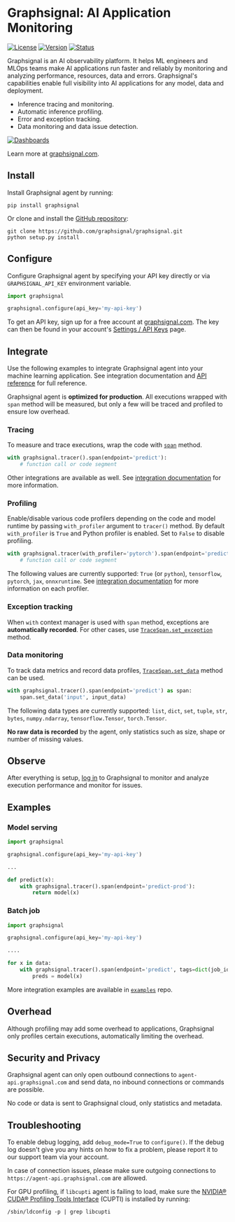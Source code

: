 # Graphsignal: AI Application Monitoring

[![License](http://img.shields.io/github/license/graphsignal/graphsignal)](https://github.com/graphsignal/graphsignal/blob/main/LICENSE)
[![Version](https://img.shields.io/github/v/tag/graphsignal/graphsignal?label=version)](https://github.com/graphsignal/graphsignal)
[![Status](https://img.shields.io/uptimerobot/status/m787882560-d6b932eb0068e8e4ade7f40c?label=SaaS%20status)](https://stats.uptimerobot.com/gMBNpCqqqJ)


Graphsignal is an AI observability platform. It helps ML engineers and MLOps teams make AI applications run faster and reliably by monitoring and analyzing performance, resources, data and errors. Graphsignal's capabilities enable full visibility into AI applications for any model, data and deployment.

* Inference tracing and monitoring.
* Automatic inference profiling.
* Error and exception tracking.
* Data monitoring and data issue detection.

[![Dashboards](https://graphsignal.com/external/screencast-dashboards.gif)](https://graphsignal.com/)

Learn more at [graphsignal.com](https://graphsignal.com).


## Install

Install Graphsignal agent by running:

```
pip install graphsignal
```

Or clone and install the [GitHub repository](https://github.com/graphsignal/graphsignal):

```
git clone https://github.com/graphsignal/graphsignal.git
python setup.py install
```


## Configure

Configure Graphsignal agent by specifying your API key directly or via `GRAPHSIGNAL_API_KEY` environment variable.

```python
import graphsignal

graphsignal.configure(api_key='my-api-key') 
```

To get an API key, sign up for a free account at [graphsignal.com](https://graphsignal.com). The key can then be found in your account's [Settings / API Keys](https://app.graphsignal.com/settings/api-keys) page.


## Integrate

Use the following examples to integrate Graphsignal agent into your machine learning application. See integration documentation and [API reference](https://graphsignal.com/docs/reference/python-api/) for full reference.

Graphsignal agent is **optimized for production**. All executions wrapped with `span` method will be measured, but only a few will be traced and profiled to ensure low overhead.


### Tracing

To measure and trace executions, wrap the code with [`span`](https://graphsignal.com/docs/reference/python-api/#graphsignaltracerspan) method.

```python
with graphsignal.tracer().span(endpoint='predict'):
    # function call or code segment
```

Other integrations are available as well. See [integration documentation](https://graphsignal.com/docs/) for more information.


### Profiling

Enable/disable various code profilers depending on the code and model runtime by passing `with_profiler` argument to `tracer()` method. By default `with_profiler` is `True` and Python profiler is enabled. Set to `False` to disable profiling.

```python
with graphsignal.tracer(with_profiler='pytorch').span(endpoint='predict'):
    # function call or code segment
```

The following values are currently supported: `True` (or `python`), `tensorflow`, `pytorch`, `jax`, `onnxruntime`. See [integration documentation](https://graphsignal.com/docs/) for more information on each profiler.


### Exception tracking

When `with` context manager is used with `span` method, exceptions are **automatically recorded**. For other cases, use [`TraceSpan.set_exception`](https://graphsignal.com/docs/reference/python-api/#graphsignaltracespanset_exception) method.


### Data monitoring

To track data metrics and record data profiles, [`TraceSpan.set_data`](https://graphsignal.com/docs/reference/python-api/#graphsignaltracespanset_data) method can be used.

```python
with graphsignal.tracer().span(endpoint='predict') as span:
    span.set_data('input', input_data)
```

The following data types are currently supported: `list`, `dict`, `set`, `tuple`, `str`, `bytes`, `numpy.ndarray`, `tensorflow.Tensor`, `torch.Tensor`.

**No raw data is recorded** by the agent, only statistics such as size, shape or number of missing values.


## Observe

After everything is setup, [log in](https://app.graphsignal.com/) to Graphsignal to monitor and analyze execution performance and monitor for issues.


## Examples

### Model serving

```python
import graphsignal

graphsignal.configure(api_key='my-api-key')

...

def predict(x):
    with graphsignal.tracer().span(endpoint='predict-prod'):
        return model(x)
```

### Batch job

```python
import graphsignal

graphsignal.configure(api_key='my-api-key')

....

for x in data:
    with graphsignal.tracer().span(endpoint='predict', tags=dict(job_id='job1')):
        preds = model(x)
```

More integration examples are available in [`examples`](https://github.com/graphsignal/examples) repo.


## Overhead

Although profiling may add some overhead to applications, Graphsignal only profiles certain executions, automatically limiting the overhead.


## Security and Privacy

Graphsignal agent can only open outbound connections to `agent-api.graphsignal.com` and send data, no inbound connections or commands are possible. 

No code or data is sent to Graphsignal cloud, only statistics and metadata.


## Troubleshooting

To enable debug logging, add `debug_mode=True` to `configure()`. If the debug log doesn't give you any hints on how to fix a problem, please report it to our support team via your account.

In case of connection issues, please make sure outgoing connections to `https://agent-api.graphsignal.com` are allowed.

For GPU profiling, if `libcupti` agent is failing to load, make sure the [NVIDIA® CUDA® Profiling Tools Interface](https://developer.nvidia.com/cupti) (CUPTI) is installed by running:

```console
/sbin/ldconfig -p | grep libcupti
```
